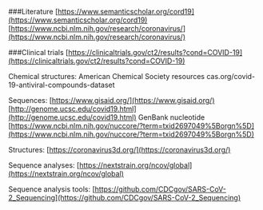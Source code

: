 


###Literature
[https://www.semanticscholar.org/cord19](https://www.semanticscholar.org/cord19)
[https://www.ncbi.nlm.nih.gov/research/coronavirus/](https://www.ncbi.nlm.nih.gov/research/coronavirus/)

###Clinical trials
[https://clinicaltrials.gov/ct2/results?cond=COVID-19](https://clinicaltrials.gov/ct2/results?cond=COVID-19)

Chemical structures:
American Chemical Society resources
cas.org/covid-19-antiviral-compounds-dataset


Sequences:
[https://www.gisaid.org/](https://www.gisaid.org/)
[http://genome.ucsc.edu/covid19.html](http://genome.ucsc.edu/covid19.html)
GenBank nucleotide
[https://www.ncbi.nlm.nih.gov/nuccore/?term=txid2697049%5Borgn%5D](https://www.ncbi.nlm.nih.gov/nuccore/?term=txid2697049%5Borgn%5D)

Structures:
[https://coronavirus3d.org/](https://coronavirus3d.org/)


Sequence analyses:
[https://nextstrain.org/ncov/global](https://nextstrain.org/ncov/global)

Sequence analysis tools:
[https://github.com/CDCgov/SARS-CoV-2_Sequencing](https://github.com/CDCgov/SARS-CoV-2_Sequencing)



<!--stackedit_data:
eyJoaXN0b3J5IjpbMjU5MTE2NTUxLC0xMTYzOTMzMTU2LC02OD
Q4OTk1MDcsNzMwOTk4MTE2XX0=
-->